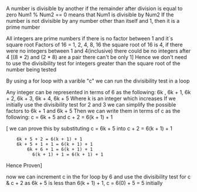 A number is divisible by another if the remainder after division is equal to zero
Num1 %  Num2 == 0  means that Num1 is divisible by Num2
If the number is not divisible by any number other than itself and 1, then it is a prime number



All integers are prime numbers if there is no factor between 1 and it`s square root
Factors of 16 = 1, 2, 4, 8, 16          the square root of 16 is 4, if there were no integers between 1 and 4(inclusive) there could be no integers after 4 [(8 * 2) and (2 * 8) are a pair  there can't be only 1]
Hence we don't need to use the divisibility test for integers greater than the square root of the number being tested


By using a for loop with a varible "c" we can run the divisibility test in a loop



Any integer can be represented in terms of 6 as the following:
6k , 6k + 1, 6k + 2, 6k + 3, 6k + 4, 6k + 5
Where k is an integer which increases
If we initially use the divisibility test for 2 and 3 we can simplify the possible factors to 6k + 1 and 6k + 5
Then we can write them in terms of c as the following:
c = 6k + 5 and c + 2 = 6(k + 1) + 1

[ we can prove this by substituting c = 6k + 5 into c + 2 = 6(k + 1) + 1
		
		6k + 5 + 2 = 6(k + 1) + 1
	    6k + 5 + 1 + 1 = 6(k + 1) + 1
	        6k + 6 + 1 = 6(k + 1) + 1
              6(k + 1) + 1 = 6(k + 1) + 1

Hence Proven]

now we can increment c in the for loop by 6 and use the divisibility test for c & c + 2
as 6k + 5 is less than 6(k + 1) + 1, c = 6(0) + 5 = 5 initially
